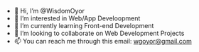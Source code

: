 - 👋 Hi, I’m @WisdomOyor
- 👀 I’m interested in Web/App Develoopment
- 🌱 I’m currently learning Front-end Development
- 💞️ I’m looking to collaborate on Web Development Projects
- 📫 You can reach me through this email: wgoyor@gmail.com
